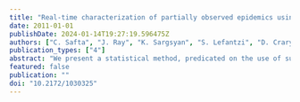 ```yaml
---
title: "Real-time characterization of partially observed epidemics using surrogate models"
date: 2011-01-01
publishDate: 2024-01-14T19:27:19.596475Z
authors: ["C. Safta", "J. Ray", "K. Sargsyan", "S. Lefantzi", "D. Crary", "K. Cheng"]
publication_types: ["4"]
abstract: "We present a statistical method, predicated on the use of surrogate models, for the 'real-time' characterization of partially observed epidemics. Observations consist of counts of symptomatic patients, diagnosed with the disease, that may be available in the early epoch of an ongoing outbreak. Characterization, in this context, refers to estimation of epidemiological parameters that can be used to provide short-term forecasts of the ongoing epidemic, as well as to provide gross information on the dynamics of the etiologic agent in the affected population e.g., the time-dependent infection rate. The characterization problem is formulated as a Bayesian inverse problem, and epidemiological parameters are estimated as distributions using a Markov chain Monte Carlo (MCMC) method, thus quantifying the uncertainty in the estimates. In some cases, the inverse problem can be computationally expensive, primarily due to the epidemic simulator used inside the inversion algorithm. We present a method, based on replacing the epidemiological model with computationally inexpensive surrogates, that can reduce the computational time to minutes, without a significant loss of accuracy. The surrogates are created by projecting the output of an epidemiological model on a set of polynomial chaos bases; thereafter, computations involving the surrogate model reduce to evaluations of a polynomial. We find that the epidemic characterizations obtained with the surrogate models is very close to that obtained with the original model. We also find that the number of projections required to construct a surrogate model is $O(10)-O(10^2)$ less than the number of samples required by the MCMC to construct a stationary posterior distribution; thus, depending upon the epidemiological models in question, it may be possible to omit the offline creation and caching of surrogate models, prior to their use in an inverse problem. The technique is demonstrated on synthetic data as well as observations from the 1918 influenza pandemic collected at Camp Custer, Michigan."
featured: false
publication: ""
doi: "10.2172/1030325"
---
```



